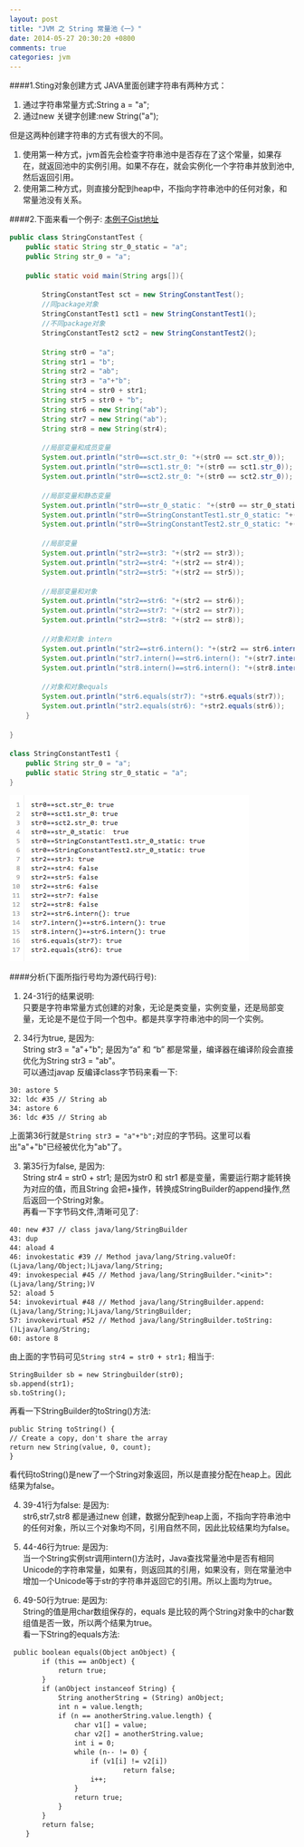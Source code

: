 ```yaml
---
layout: post
title: "JVM 之 String 常量池《一》"
date: 2014-05-27 20:30:20 +0800
comments: true
categories: jvm 
---
```

####1.Sting对象创建方式
JAVA里面创建字符串有两种方式：
1. 通过字符串常量方式:String a = "a";
2. 通过new 关键字创建:new String("a");

但是这两种创建字符串的方式有很大的不同。
1. 使用第一种方式，jvm首先会检查字符串池中是否存在了这个常量，如果存在，就返回池中的实例引用。如果不存在，就会实例化一个字符串并放到池中,然后返回引用。
2. 使用第二种方式，则直接分配到heap中，不指向字符串池中的任何对象，和常量池没有关系。

####2.下面来看一个例子: [本例子Gist地址](https://gist.github.com/zarue/25e0afedb33de86da650) 
```java
public class StringConstantTest {
	public static String str_0_static = "a";
	public String str_0 = "a";
	
	public static void main(String args[]){
		
		StringConstantTest sct = new StringConstantTest();
		//同package对象
		StringConstantTest1 sct1 = new StringConstantTest1();
		//不同package对象
		StringConstantTest2 sct2 = new StringConstantTest2();
		
		String str0 = "a";
		String str1 = "b";
		String str2 = "ab";
		String str3 = "a"+"b";
		String str4 = str0 + str1;
		String str5 = str0 + "b";
		String str6 = new String("ab");
		String str7 = new String("ab");
		String str8 = new String(str4);
		
		//局部变量和成员变量
		System.out.println("str0==sct.str_0: "+(str0 == sct.str_0));
		System.out.println("str0==sct1.str_0: "+(str0 == sct1.str_0));
		System.out.println("str0==sct2.str_0: "+(str0 == sct2.str_0));
		
		//局部变量和静态变量
		System.out.println("str0==str_0_static： "+(str0 == str_0_static));
		System.out.println("str0==StringConstantTest1.str_0_static: "+(str0 == StringConstantTest1.str_0_static));
		System.out.println("str0==StringConstantTest2.str_0_static: "+(str0 == StringConstantTest2.str_0_static));
		
		//局部变量
		System.out.println("str2==str3: "+(str2 == str3));
		System.out.println("str2==str4: "+(str2 == str4));
		System.out.println("str2==str5: "+(str2 == str5));
		
		//局部变量和对象
		System.out.println("str2==str6: "+(str2 == str6));
		System.out.println("str2==str7: "+(str2 == str7));
		System.out.println("str2==str8: "+(str2 == str8));
		
		//对象和对象 intern
		System.out.println("str2==str6.intern(): "+(str2 == str6.intern()));
		System.out.println("str7.intern()==str6.intern(): "+(str7.intern() == str6.intern()));
		System.out.println("str8.intern()==str6.intern(): "+(str8.intern() == str6.intern()));
		
		//对象和对象equals
		System.out.println("str6.equals(str7): "+str6.equals(str7));
		System.out.println("str2.equals(str6): "+str2.equals(str6));
	}
	
}
 
class StringConstantTest1 {
	public String str_0 = "a";
	public static String str_0_static = "a";
}
```
 
![结果](/images/blog/2014-05/20140528-string-pool-1.png)

####分析(下面所指行号均为源代码行号):
1. 24-31行的结果说明:  
只要是字符串常量方式创建的对象，无论是类变量，实例变量，还是局部变量，无论是不是位于同一个包中。都是共享字符串池中的同一个实例。  


2. 34行为true, 是因为:  
String str3 = "a"+"b"; 是因为“a” 和 “b” 都是常量，编译器在编译阶段会直接优化为String str3 = "ab"。  
可以通过javap 反编译class字节码来看一下:  
```
30: astore 5
32: ldc #35 // String ab
34: astore 6
36: ldc #35 // String ab 
```
上面第36行就是`String str3 = "a"+"b";`对应的字节码。这里可以看出"a"+"b"已经被优化为"ab"了。  

3. 第35行为false, 是因为:  
String str4 = str0 + str1; 是因为str0 和 str1 都是变量，需要运行期才能转换为对应的值，而且String 会把+操作，转换成StringBuilder的append操作,然后返回一个String对象。  
再看一下字节码文件,清晰可见了:   
 
```
40: new #37 // class java/lang/StringBuilder
43: dup 
44: aload 4
46: invokestatic #39 // Method java/lang/String.valueOf:(Ljava/lang/Object;)Ljava/lang/String;
49: invokespecial #45 // Method java/lang/StringBuilder."<init>":(Ljava/lang/String;)V
52: aload 5
54: invokevirtual #48 // Method java/lang/StringBuilder.append:(Ljava/lang/String;)Ljava/lang/StringBuilder;
57: invokevirtual #52 // Method java/lang/StringBuilder.toString:()Ljava/lang/String;
60: astore 8
```
由上面的字节码可见`String str4 = str0 + str1;`  相当于:  
```
StringBuilder sb = new Stringbuilder(str0);  
sb.append(str1);  
sb.toString();  
```
再看一下StringBuilder的toString()方法:  
```
public String toString() {
// Create a copy, don't share the array
return new String(value, 0, count);
}
```
看代码toString()是new了一个String对象返回，所以是直接分配在heap上。因此结果为false。  

4. 39-41行为false: 是因为:  
str6,str7,str8 都是通过new 创建，数据分配到heap上面，不指向字符串池中的任何对象，所以三个对象均不同，引用自然不同，因此比较结果均为false。  
5. 44-46行为true: 是因为:  
当一个String实例str调用intern()方法时，Java查找常量池中是否有相同Unicode的字符串常量，如果有，则返回其的引用，如果没有，则在常量池中增加一个Unicode等于str的字符串并返回它的引用。所以上面均为true。  

6. 49-50行为true: 是因为:  
String的值是用char数组保存的，equals 是比较的两个String对象中的char数组值是否一致，所以两个结果为true。  
看一下String的equals方法:  
```
 public boolean equals(Object anObject) {
        if (this == anObject) {
            return true;
        }
        if (anObject instanceof String) {
            String anotherString = (String) anObject;
            int n = value.length;
            if (n == anotherString.value.length) {
                char v1[] = value;
                char v2[] = anotherString.value;
                int i = 0;
                while (n-- != 0) {
                    if (v1[i] != v2[i])
                            return false;
                    i++;
                }
                return true;
            }
        }
        return false;
    }
```

